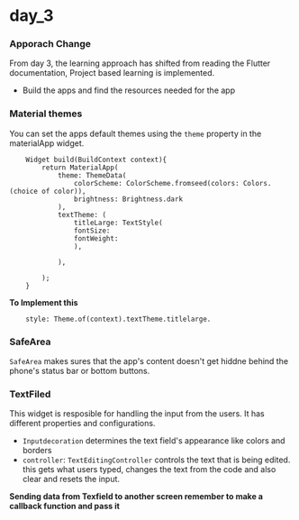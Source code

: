 # day_3

### Apporach Change 
From day 3, the learning approach has shifted from reading the Flutter documentation, Project based learning is implemented. 
- Build the apps and find the resources needed for the app 

### Material themes 
You can set the apps default themes using the `theme` property in the materialApp widget. 

```
    Widget build(BuildContext context){
        return MaterialApp(
            theme: ThemeData(
                colorScheme: ColorScheme.fromseed(colors: Colors.(choice of color)), 
                brightness: Brightness.dark 
            ),
            textTheme: (
                titleLarge: TextStyle(
                fontSize: 
                fontWeight:
                ), 

            ),
            
        );
    }
```
**To Implement this** 
```
    style: Theme.of(context).textTheme.titlelarge. 
```

### SafeArea
`SafeArea` makes sures that the app's content doesn't get hiddne behind the phone's status bar or bottom buttons. 

### TextFiled 
This widget is resposible for handling the input from the users. It has different properties and configurations. 
- `Inputdecoration` determines the text field's appearance like colors and borders
- `controller`: `TextEditingController` controls the text that is being edited. this gets what users typed, changes the text from the code and also clear and resets the input. 


**Sending data from Texfield to another screen remember to make a callback function and pass it**

